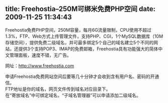 title: Freehostia–250M可绑米免费PHP空间
date: 2009-11-25 11:34:43
---

<p>
	Freehostia免费PHP空间，250M容量，每月6G流量限制，CPU使用不超过1.3%，FTP、Web方式上传管理文件，支持PHP、CGI，1个MySQL数据库（10M存储空间），提供免费二级域名，并可最多绑定5个自己的域名建立5个不同的网站，还提供3个支持POP3、IMAP的免费邮箱，Freehostia具有功能强大的简体中文管理面板，速度不错，无广告。</p>
<p>
	网址：<a href="http://www.freehostia.com/" target="_blank">http://www.freehostia.com</a></p>
<p>
	申请Freehostia免费网站空间后要等几十分钟才会收到含有用户名、密码的开通信。<br />
	FTP地址是你的域名，网页文件传到域名对应目录下。<br />
	在&ldquo;寄放域名&rdquo;中可绑定域名，&ldquo;子域名管理器&rdquo;可以申请添加二级域名。</p>

